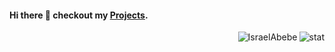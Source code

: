 #### Hi there 👋 checkout my [Projects](https://israelabebe.github.io/pages/projects/).

<img align="right" src="https://github-readme-stats.vercel.app/api?username=IsraelAbebe&show_icons=true&theme=transparent&hide_title=true&hide_rank=true" alt="stat" />
<img align="right" src="https://komarev.com/ghpvc/?username=IsraelAbebe" alt="IsraelAbebe" />


<!--   GitHub stats graph -->
<!-- ### 📈 GitHub Activity Graph: -->
<!-- ![Asmit's GitHub activity graph](https://activity-graph.herokuapp.com/graph?username=IsraelAbebe&hide_border=true&theme=redical) -->

<!-- <hr> -->
<!-- 
![BEPb's github stats](https://github-readme-stats.vercel.app/api?username=IsraelAbebe&show_icons=true&theme=radical&include_all_commits=true) | ![Quiec's github stats](https://github-readme-stats.vercel.app/api/top-langs/?username=IsraelAbebe&theme=radical&layout=compact)

 -->
<!--
**IsraelAbebe/IsraelAbebe** is a ✨ _special_ ✨ repository because its `README.md` (this file) appears on your GitHub profile.

Here are some ideas to get you started:

- 🔭 I’m currently working on ...
- 🌱 I’m currently learning ...
- 👯 I’m looking to collaborate on ...
- 🤔 I’m looking for help with ...
- 💬 Ask me about ...
- 📫 How to reach me: ...
- 😄 Pronouns: ...
- ⚡ Fun fact: ...
-->
